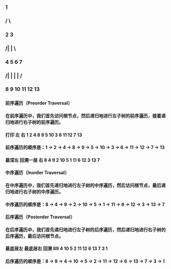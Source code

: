 ###          1
###         / \
###        2   3
###       /|   |  \
###     4  5   6    7
###    /| |   | |   /
###   8 9 10 11 12 13
###  
#### 前序遍历（Preorder Traversal）
#### 在前序遍历中，我们首先访问根节点，然后递归地进行左子树的前序遍历，接着递归地进行右子树的前序遍历。
####  打印 左 右   1 2 4 8 9 5 10 3 6 11 12 7 13
#### 前序遍历的顺序是：1 -> 2 -> 4 -> 8 -> 9 -> 5 -> 10 -> 3 -> 6 -> 11 -> 12 -> 7 -> 13

#### 最深左 回溯一层 右 8 4 9 2 10 5 1 11 6 12 3 13 7
#### 中序遍历（Inorder Traversal）
#### 在中序遍历中，我们首先递归地进行左子树的中序遍历，然后访问根节点，最后递归地进行右子树的中序遍历。
#### 
#### 中序遍历的顺序是：8 -> 4 -> 9 -> 2 -> 10 -> 5 -> 1 -> 11 -> 6 -> 12 -> 3 -> 13 -> 7
#### 
#### 后序遍历（Postorder Traversal）
#### 在后序遍历中，我们首先递归地进行左子树的后序遍历，然后递归地进行右子树的后序遍历，最后访问根节点。
####  最底层左  最底层右 回溯  89 4 10 5 2 11 12 6 13 7  3 1
#### 后序遍历的顺序是：8 -> 9 -> 4 -> 10 -> 5 -> 2 -> 11 -> 12 -> 6 -> 13 -> 7 -> 3 -> 1
